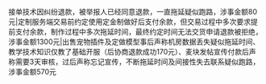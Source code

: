 接单技术因纠纷退款，被举报人已经同意退款，一直拖延疑似跑路，涉事金额80元|定制服务端交易前约定使用定金制做好后支付余款，但交易过程中多次要求提前支付余款，制作过程中多次拖延时间，最终约定时间无法交货申请退款被拒绝，涉事金额1300元|出售宠物插件及定做模型事后声称机房数据丢失疑似拖延时间、教学技术知识仅教了基础开服（后协商退款成功170元）、麦块发帖宣传付款后声称需要3天审核，过后声称忘记宣传，不断拖延时间及间接性失去联系疑似跑路，涉事金额570元